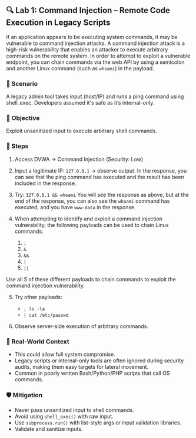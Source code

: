 ## 🔍 Lab 1: Command Injection – Remote Code Execution in Legacy Scripts

If an application appears to be executing system commands, it may be vulnerable to command injection attacks. A command injection attack is a high-risk vulnerability that enables an attacker to execute arbitrary commands on the remote system. In order to attempt to exploit a vulnerable endpoint, you can chain commands via the web API by using a semicolon and another Linux command (such as `whoami`) in the payload. 

### 💼 Scenario
A legacy admin tool takes input (host/IP) and runs a ping command using shell_exec. Developers assumed it's safe as it’s internal-only.

### 🎯 Objective
Exploit unsanitized input to execute arbitrary shell commands.

### 🧪 Steps
1. Access DVWA → Command Injection (Security: Low)
2. Input a legitimate IP: `127.0.0.1` → observe output.
In the response, you can see that the ping command has executed and the result has been included in the response.

3. Try: `127.0.0.1 && whoami`
You will see the response as above, but at the end of the response, you can also see the `whoami` command has executed, and you have `www-data` in the response.

4. When attempting to identify and exploit a command injection vulnerability, the following payloads can be used to chain Linux commands: 

   1. `;`
   2. `&`
   3. `&&`
   4. `|`
   5. `||`

Use all 5 of these different payloads to chain commands to exploit the command injection vulnerability.

5. Try other payloads:
   - `; ls -la`
   - `| cat /etc/passwd`

6. Observe server-side execution of arbitrary commands.

### 🧠 Real-World Context
- This could allow full system compromise.
- Legacy scripts or internal-only tools are often ignored during security audits, making them easy targets for lateral movement.
- Common in poorly written Bash/Python/PHP scripts that call OS commands.

### 🛡️ Mitigation
- Never pass unsanitized input to shell commands.
- Avoid using `shell_exec()` with raw input.
- Use `subprocess.run()` with list-style args or input validation libraries.
- Validate and sanitize inputs.
